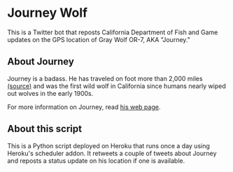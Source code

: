 # Journey Wolf
This is a Twitter bot that reposts California Department of Fish and Game
updates on the GPS location of Gray Wolf OR-7, AKA "Journey."

## About Journey
Journey is a badass. He has traveled on foot more than 2,000 miles
[(source)](http://www.latimes.com/news/local/la-me-wolf-california-20120303,0,6719205.story)
and was the first wild wolf in California since humans nearly wiped out wolves in
the early 1900s.

For more information on Journey, read [his web page](http://www.dfg.ca.gov/wildlife/nongame/wolf/OR7story.html).

## About this script
This is a Python script deployed on Heroku that runs once a day using Heroku's
scheduler addon. It retweets a couple of tweets about Journey and reposts a
status update on his location if one is available.